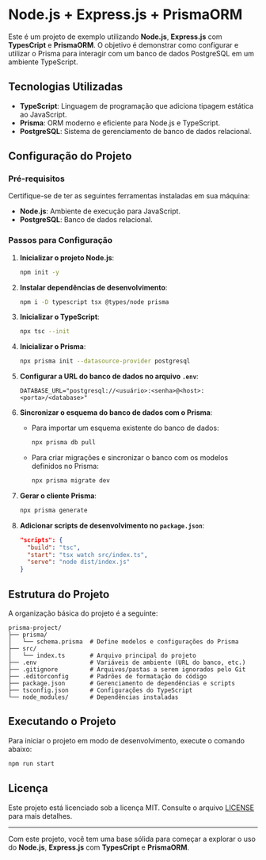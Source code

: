 # **Node.js + Express.js + PrismaORM**

Este é um projeto de exemplo utilizando **Node.js**, **Express.js** com **TypesCript** e **PrismaORM**.
O objetivo é demonstrar como configurar e utilizar o Prisma para interagir com um banco de dados PostgreSQL em um ambiente TypeScript.

## **Tecnologias Utilizadas**

- **TypeScript**: Linguagem de programação que adiciona tipagem estática ao JavaScript.
- **Prisma**: ORM moderno e eficiente para Node.js e TypeScript.
- **PostgreSQL**: Sistema de gerenciamento de banco de dados relacional.

## **Configuração do Projeto**

### **Pré-requisitos**

Certifique-se de ter as seguintes ferramentas instaladas em sua máquina:

- **Node.js**: Ambiente de execução para JavaScript.
- **PostgreSQL**: Banco de dados relacional.

### **Passos para Configuração**

1. **Inicializar o projeto Node.js**:

   ```bash
   npm init -y
   ```

2. **Instalar dependências de desenvolvimento**:

   ```bash
   npm i -D typescript tsx @types/node prisma
   ```

3. **Inicializar o TypeScript**:

   ```bash
   npx tsc --init
   ```

4. **Inicializar o Prisma**:

   ```bash
   npx prisma init --datasource-provider postgresql
   ```

5. **Configurar a URL do banco de dados no arquivo `.env`**:

   ```properties
   DATABASE_URL="postgresql://<usuário>:<senha>@<host>:<porta>/<database>"
   ```

6. **Sincronizar o esquema do banco de dados com o Prisma**:

   - Para importar um esquema existente do banco de dados:

     ```bash
     npx prisma db pull
     ```

   - Para criar migrações e sincronizar o banco com os modelos definidos no Prisma:

     ```bash
     npx prisma migrate dev
     ```

7. **Gerar o cliente Prisma**:

   ```bash
   npx prisma generate
   ```

8. **Adicionar scripts de desenvolvimento no `package.json`**:

   ```json
   "scripts": {
     "build": "tsc",
     "start": "tsx watch src/index.ts",
     "serve": "node dist/index.js"
   }
   ```

## **Estrutura do Projeto**

A organização básica do projeto é a seguinte:

```text
prisma-project/
├── prisma/
│   └── schema.prisma  # Define modelos e configurações do Prisma
├── src/
│   └── index.ts       # Arquivo principal do projeto
├── .env               # Variáveis de ambiente (URL do banco, etc.)
├── .gitignore         # Arquivos/pastas a serem ignorados pelo Git
├── .editorconfig      # Padrões de formatação do código
├── package.json       # Gerenciamento de dependências e scripts
├── tsconfig.json      # Configurações do TypeScript
└── node_modules/      # Dependências instaladas
```

## **Executando o Projeto**

Para iniciar o projeto em modo de desenvolvimento, execute o comando abaixo:

```bash
npm run start
```

## **Licença**

Este projeto está licenciado sob a licença MIT.
Consulte o arquivo [LICENSE](LICENSE) para mais detalhes.

---

Com este projeto, você tem uma base sólida para começar a explorar o uso do **Node.js**, **Express.js** com **TypesCript** e **PrismaORM**.
